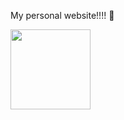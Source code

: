 My personal website!!!! 💌

<img src="https://user-images.githubusercontent.com/51148048/194741992-ea661053-7fa4-49c8-9865-b9e6de1c4b09.gif" width="128">
